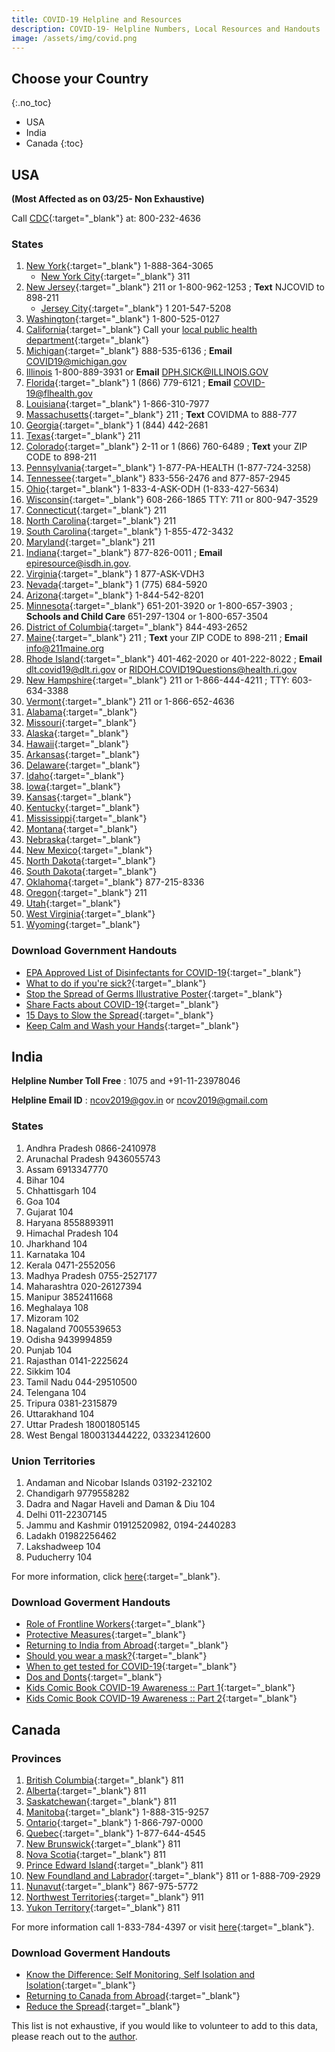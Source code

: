 ```yaml
---
title: COVID-19 Helpline and Resources
description: COVID-19- Helpline Numbers, Local Resources and Handouts
image: /assets/img/covid.png
---
```


## Choose your Country
{:.no_toc}
* USA
* India
* Canada
{:toc}

## USA 
**(Most Affected as on 03/25- Non Exhaustive)**

Call [CDC](https://www.cdc.gov/){:target="_blank"} at: 800-232-4636

### States

1. [New York](https://coronavirus.health.ny.gov/home){:target="_blank"} 1-888-364-3065
    - [New York City](https://www1.nyc.gov/site/doh/covid/covid-19-main.page){:target="_blank"} 311
2. [New Jersey](https://www.nj.gov/health/){:target="_blank"} 211 or 1-800-962-1253 ; **Text** NJCOVID to 898-211
    - [Jersey City](https://www.jerseycitynj.gov/CityHall/health/coronavirus){:target="_blank"} 1 201-547-5208
3. [Washington](https://www.coronavirus.wa.gov/){:target="_blank"}  1-800-525-0127
4. [California](https://www.cdph.ca.gov/Programs/CID/DCDC/Pages/Immunization/ncov2019.aspx){:target="_blank"} Call your [local public health department](https://www.cdph.ca.gov/Pages/LocalHealthServicesAndOffices.aspx#){:target="_blank"} 
5. [Michigan](https://www.michigan.gov/coronavirus){:target="_blank"} 888-535-6136 ; **Email** COVID19@michigan.gov 
6. [Illinois](http://www.dph.illinois.gov/topics-services/diseases-and-conditions/diseases-a-z-list/coronavirus) 1-800-889-3931 or **Email** DPH.SICK@ILLINOIS.GOV
7. [Florida](https://floridahealthcovid19.gov/){:target="_blank"} 1 (866) 779-6121 ; **Email** COVID-19@flhealth.gov
8. [Louisiana](http://ldh.la.gov/Coronavirus/){:target="_blank"} 1-866-310-7977
9. [Massachusetts](https://www.mass.gov/resource/information-on-the-outbreak-of-coronavirus-disease-2019-covid-19){:target="_blank"} 211 ; **Text** COVIDMA to 888-777
10. [Georgia](https://dph.georgia.gov/){:target="_blank"} 1 (844) 442-2681
11. [Texas](https://www.dshs.state.tx.us/coronavirus/){:target="_blank"} 211
12. [Colorado](https://covid19.colorado.gov/){:target="_blank"} 2-11 or 1 (866) 760-6489 ; **Text** your ZIP CODE to 898-211
13. [Pennsylvania](https://www.health.pa.gov/topics/disease/coronavirus/Pages/Coronavirus.aspx){:target="_blank"}  1-877-PA-HEALTH (1-877-724-3258)
14. [Tennessee](https://www.tn.gov/health/cedep/ncov.html){:target="_blank"} 833-556-2476 and 877-857-2945
15. [Ohio](https://odh.ohio.gov/wps/portal/gov/odh/media-center/ODH-News-Releases/COVID-19-ODH-Call-center){:target="_blank"} 1-833-4-ASK-ODH (1-833-427-5634)
16. [Wisconsin](https://www.dhs.wisconsin.gov/covid-19/index.htm){:target="_blank"} 608-266-1865 TTY: 711 or 800-947-3529
17. [Connecticut](https://portal.ct.gov/Coronavirus){:target="_blank"} 211
18. [North Carolina](https://www.ncdhhs.gov/divisions/public-health/coronavirus-disease-2019-covid-19-response-north-carolina){:target="_blank"} 211
19. [South Carolina](https://www.scdhec.gov/infectious-diseases/viruses/coronavirus-disease-2019-covid-19){:target="_blank"}  1-855-472-3432
20. [Maryland](https://coronavirus.maryland.gov/){:target="_blank"} 211
21. [Indiana](https://coronavirus.in.gov/){:target="_blank"} 877-826-0011 ; **Email** epiresource@isdh.in.gov.
22. [Virginia](http://www.vdh.virginia.gov/coronavirus/){:target="_blank"} 1 877-ASK-VDH3
23. [Nevada](https://nvhealthresponse.nv.gov/){:target="_blank"} 1 (775) 684-5920
24. [Arizona](https://www.azdhs.gov/preparedness/epidemiology-disease-control/infectious-disease-epidemiology/index.php#novel-coronavirus-home){:target="_blank"} 1-844-542-8201
25. [Minnesota](https://www.health.state.mn.us/diseases/coronavirus/index.html){:target="_blank"} 651-201-3920 or 1-800-657-3903 ; **Schools and Child Care** 651-297-1304 or 1-800-657-3504
26. [District of Columbia](https://coronavirus.dc.gov/){:target="_blank"} 844-493-2652
27. [Maine](https://www.maine.gov/dhhs/coronavirus-resources.shtml){:target="_blank"} 211 ; **Text** your ZIP CODE to 898-211 ; **Email** info@211maine.org
28. [Rhode Island](https://health.ri.gov/covid/){:target="_blank"} 401-462-2020 or 401-222-8022 ; **Email** dlt.covid19@dlt.ri.gov or RIDOH.COVID19Questions@health.ri.gov
29. [New Hampshire](https://www.nh.gov/covid19/){:target="_blank"} 211 or 1-866-444-4211 ; TTY: 603-634-3388
30. [Vermont](https://www.healthvermont.gov/response/infectious-disease/2019-novel-coronavirus){:target="_blank"} 211 or 1-866-652-4636
31. [Alabama](http://www.alabamapublichealth.gov/infectiousdiseases/2019-coronavirus.html){:target="_blank"}
32. [Missouri](https://health.mo.gov/living/healthcondiseases/communicable/novel-coronavirus/){:target="_blank"}
33. [Alaska](http://dhss.alaska.gov/dph/Epi/id/Pages/COVID-19/default.aspx){:target="_blank"}
34. [Hawaii](https://health.hawaii.gov/docd/advisories/novel-coronavirus-2019/){:target="_blank"}
35. [Arkansas](https://www.healthy.arkansas.gov/programs-services/topics/novel-coronavirus){:target="_blank"}
36. [Delaware](https://dhss.delaware.gov/dhss/dph/epi/2019novelcoronavirus.html){:target="_blank"}
37. [Idaho](https://coronavirus.idaho.gov/){:target="_blank"}
38. [Iowa](https://idph.iowa.gov/Emerging-Health-Issues/Novel-Coronavirus){:target="_blank"}
39. [Kansas](http://www.kdheks.gov/coronavirus/index.htm){:target="_blank"}
40. [Kentucky](https://chfs.ky.gov/agencies/dph/Pages/covid19.aspx){:target="_blank"}
41. [Mississippi](https://msdh.ms.gov/msdhsite/_static/14,0,420.html){:target="_blank"}
42. [Montana](https://dphhs.mt.gov/publichealth/cdepi/diseases/coronavirusmt){:target="_blank"}
43. [Nebraska](http://dhhs.ne.gov/Pages/Coronavirus.aspx){:target="_blank"}
44. [New Mexico](https://www.nj.gov/health/cd/topics/ncov.shtml){:target="_blank"}
45. [North Dakota](https://www.health.nd.gov/diseases-conditions/coronavirus){:target="_blank"}
46. [South Dakota](https://doh.sd.gov/news/Coronavirus.aspx){:target="_blank"}
47. [Oklahoma](https://www.ok.gov/health/Prevention_and_Preparedness/Acute_Disease_Service/Disease_Information/Coronavirus_Disease_2019/index.html){:target="_blank"} 877-215-8336
48. [Oregon](https://www.oregon.gov/oha/PH/DISEASESCONDITIONS/DISEASESAZ/Pages/emerging-respiratory-infections.aspx){:target="_blank"} 211
49. [Utah](https://coronavirus.utah.gov/){:target="_blank"}
50. [West Virginia](https://dhhr.wv.gov/Coronavirus%20Disease-COVID-19/Pages/default.aspx){:target="_blank"}
51. [Wyoming](https://health.wyo.gov/publichealth/infectious-disease-epidemiology-unit/disease/novel-coronavirus/){:target="_blank"}

### Download Government Handouts

* [EPA Approved List of Disinfectants for COVID-19](https://www.epa.gov/sites/production/files/2020-03/documents/sars-cov-2-list_03-03-2020.pdf){:target="_blank"}
* [What to do if you're sick?](https://www.cdc.gov/coronavirus/2019-ncov/downloads/sick-with-2019-nCoV-fact-sheet.pdf){:target="_blank"}
* [Stop the Spread of Germs Illustrative Poster](https://www.cdc.gov/coronavirus/2019-ncov/downloads/stop-the-spread-of-germs.pdf){:target="_blank"}
* [Share Facts about COVID-19](https://www.cdc.gov/coronavirus/2019-ncov/about/share-facts-h.pdf){:target="_blank"}
* [15 Days to Slow the Spread](https://www.whitehouse.gov/wp-content/uploads/2020/03/03.16.20_coronavirus-guidance_8.5x11_315PM.pdf){:target="_blank"}
* [Keep Calm and Wash your Hands](https://www.cdc.gov/handwashing/pdf/keep-calm-wash-your-hands_8.5x11.pdf){:target="_blank"}

## India

**Helpline Number Toll Free** : 1075 and +91-11-23978046

**Helpline Email ID** : ncov2019@gov.in or ncov2019@gmail.com

### States

1. Andhra Pradesh 0866-2410978
2. Arunachal Pradesh 9436055743
3. Assam 6913347770
4. Bihar 104
5. Chhattisgarh 104
6. Goa 104
7. Gujarat 104
8. Haryana 8558893911
9. Himachal Pradesh 104
10. Jharkhand 104
11. Karnataka 104
12. Kerala 0471-2552056
13. Madhya Pradesh 0755-2527177
14. Maharashtra 020-26127394
15. Manipur 3852411668
16. Meghalaya 108
17. Mizoram 102
18. Nagaland 7005539653
19. Odisha 9439994859
20. Punjab 104
21. Rajasthan 0141-2225624
22. Sikkim 104
23. Tamil Nadu 044-29510500
24. Telengana 104
25. Tripura 0381-2315879
26. Uttarakhand 104
27. Uttar Pradesh 18001805145
28. West Bengal 1800313444222, 03323412600

### Union Territories

1. Andaman and Nicobar Islands 03192-232102
2. Chandigarh 9779558282
3. Dadra and Nagar Haveli and Daman & Diu 104
4. Delhi 011-22307145
5. Jammu and Kashmir 01912520982, 0194-2440283
6. Ladakh 01982256462
7. Lakshadweep 104
8. Puducherry 104

For more information, click [here](https://www.mohfw.gov.in/){:target="_blank"}.

### Download Goverment Handouts

* [Role of Frontline Workers](https://www.mohfw.gov.in/pdf/PreventionandManagementofCOVID19FLWEnglish.pdf){:target="_blank"}
* [Protective Measures](https://www.mohfw.gov.in/pdf/ProtectivemeasuresEng.pdf){:target="_blank"}
* [Returning to India from Abroad](https://www.mohfw.gov.in/pdf/PostrerEnglishtraveller.pdf){:target="_blank"}
* [Should you wear a mask?](https://www.mohfw.gov.in/pdf/Mask-Eng.pdf){:target="_blank"}
* [When to get tested for COVID-19](https://www.mohfw.gov.in/pdf/FINAL_14_03_2020_ENg.pdf){:target="_blank"}
* [Dos and Donts](https://www.mohfw.gov.in/pdf/Poster_Corona_ad_Eng.pdf){:target="_blank"}
* [Kids Comic Book COVID-19 Awareness :: Part 1](https://www.mohfw.gov.in/pdf/Corona_comic_PGI.pdf){:target="_blank"}
* [Kids Comic Book COVID-19 Awareness :: Part 2](https://www.mohfw.gov.in/pdf/CoronaComic2PGIPU22Mar20.pdf){:target="_blank"}

## Canada

### Provinces

1. [British Columbia](https://www.bccdc.ca/covid19){:target="_blank"} 811
2. [Alberta](https://www.myhealth.alberta.ca){:target="_blank"} 811
3. [Saskatchewan](https://www.saskhealthauthority.ca){:target="_blank"} 811
4. [Manitoba](https://www.manitoba.ca/covid19){:target="_blank"} 1-888-315-9257
5. [Ontario](https://www.publichealthontario.ca){:target="_blank"} 1-866-797-0000
6. [Quebec](https://www.quebec.ca/en/coronavirus){:target="_blank"} 1-877-644-4545
7. [New Brunswick](https://www.gnb.ca/publichealth){:target="_blank"} 811
8. [Nova Scotia](https://www.nshealth.ca/public-health){:target="_blank"} 811
9. [Prince Edward Island](https://www.princeedwardisland.ca/covid19){:target="_blank"} 811
10. [New Foundland and Labrador](https://www.gov.nl.ca/covid-19){:target="_blank"} 811 or 1-888-709-2929
11. [Nunavut](https://www.gov.nu.ca/health){:target="_blank"} 867-975-5772
12. [Northwest Territories](https://www.hss.gov.nt.ca){:target="_blank"} 911
13. [Yukon Territory](https://www.yukon.ca/covid-19){:target="_blank"} 811

For more information call 1-833-784-4397 or visit [here](https://canada.ca/coronavirus){:target="_blank"}.

### Download Goverment Handouts

* [Know the Difference: Self Monitoring, Self Isolation and Isolation](https://www.canada.ca/content/dam/phac-aspc/documents/services/publications/diseases-conditions/know-difference-self-monitoring-isolation-covid-19/know-difference-self-monitoring-isolation-covid-19-eng.pdf){:target="_blank"}
* [Returning to Canada from Abroad](https://www.canada.ca/content/dam/phac-aspc/documents/services/publications/diseases-conditions/2019-novel-coronavirus-information-sheet/coronavirus-handout-en.pdf){:target="_blank"}
* [Reduce the Spread](https://www.canada.ca/content/dam/phac-aspc/documents/services/publications/diseases-conditions/coronavirus/covid-19-handwashing/covid-19-handwashing-eng.pdf){:target="_blank"}

This list is not exhaustive, if you would like to volunteer to add to this data, please reach out to the [author](https://maisonml.github.io/about/).
